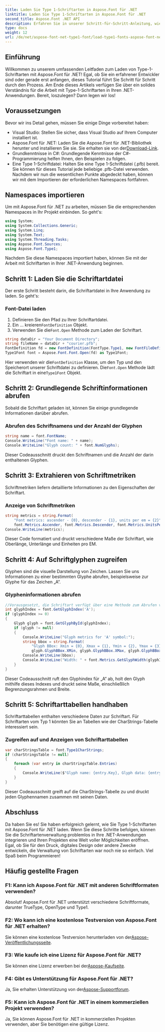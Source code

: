 ```yaml
---
title: Laden Sie Type 1-Schriftarten in Aspose.Font für .NET
linktitle: Laden Sie Type 1-Schriftarten in Aspose.Font für .NET
second_title: Aspose.Font .NET API
description: Erfahren Sie in unserer Schritt-für-Schritt-Anleitung, wie Sie Type-1-Schriftarten mit Aspose.Font für .NET laden. Perfekt für Entwickler, die die Schriftartenverwaltung in .NET-Anwendungen beherrschen möchten.
type: docs
weight: 12
url: /de/net/aspose-font-net-type1-font/load-type1-fonts-aspose-font-net/
---
```

## Einführung
Willkommen zu unserem umfassenden Leitfaden zum Laden von Type-1-Schriftarten mit Aspose.Font für .NET! Egal, ob Sie ein erfahrener Entwickler sind oder gerade erst anfangen, dieses Tutorial führt Sie Schritt für Schritt durch den Prozess. Am Ende dieses Artikels verfügen Sie über ein solides Verständnis für die Arbeit mit Type-1-Schriftarten in Ihren .NET-Anwendungen. Bereit, loszulegen? Dann legen wir los!
## Voraussetzungen
Bevor wir ins Detail gehen, müssen Sie einige Dinge vorbereitet haben:
- Visual Studio: Stellen Sie sicher, dass Visual Studio auf Ihrem Computer installiert ist.
-  Aspose.Font für .NET: Laden Sie die Aspose.Font für .NET-Bibliothek herunter und installieren Sie sie. Sie erhalten sie von der[Download-Link](https://releases.aspose.com/font/net/).
- Grundkenntnisse in C#: Grundlegende Kenntnisse der C#-Programmierung helfen Ihnen, den Beispielen zu folgen.
- Eine Type 1-Schriftdatei: Halten Sie eine Type 1-Schriftdatei (.pfb) bereit. Sie können für dieses Tutorial jede beliebige .pfb-Datei verwenden.
Nachdem wir nun die wesentlichen Punkte abgedeckt haben, können wir mit dem Importieren der erforderlichen Namespaces fortfahren.
## Namespaces importieren
Um mit Aspose.Font für .NET zu arbeiten, müssen Sie die entsprechenden Namespaces in Ihr Projekt einbinden. So geht's:
```csharp
using System;
using System.Collections.Generic;
using System.Linq;
using System.Text;
using System.Threading.Tasks;
using Aspose.Font.Sources;
using Aspose.Font.Type1;
```
Nachdem Sie diese Namespaces importiert haben, können Sie mit der Arbeit mit Schriftarten in Ihrer .NET-Anwendung beginnen.
## Schritt 1: Laden Sie die Schriftartdatei
Der erste Schritt besteht darin, die Schriftartdatei in Ihre Anwendung zu laden. So geht's:
### Font-Datei laden
1. Definieren Sie den Pfad zu Ihrer Schriftartdatei.
2.  Ein ... kreieren`FontDefinition` Objekt.
3.  Verwenden Sie die`Font.Open` Methode zum Laden der Schriftart.
```csharp
string dataDir = "Your Document Directory";
string fileName = dataDir + "courier.pfb";
FontDefinition fd = new FontDefinition(FontType.Type1, new FontFileDefinition("pfb", new FileSystemStreamSource(fileName)));
Type1Font font = Aspose.Font.Font.Open(fd) as Type1Font;
```
 Hier verwenden wir die`FontDefinition` Klasse, um den Typ und den Speicherort unserer Schriftdatei zu definieren. Die`Font.Open` Methode lädt die Schriftart in eine`Type1Font` Objekt.
## Schritt 2: Grundlegende Schriftinformationen abrufen
Sobald die Schriftart geladen ist, können Sie einige grundlegende Informationen darüber abrufen.
### Abrufen des Schriftnamens und der Anzahl der Glyphen
```csharp
string name = font.FontName;
Console.WriteLine("Font name: " + name);
Console.WriteLine("Glyph count: " + font.NumGlyphs);
```
Dieser Codeausschnitt druckt den Schriftnamen und die Anzahl der darin enthaltenen Glyphen. 
## Schritt 3: Extrahieren von Schriftmetriken
Schriftmetriken liefern detaillierte Informationen zu den Eigenschaften der Schriftart.
### Anzeige von Schriftmetriken
```csharp
string metrics = string.Format(
    "Font metrics: ascender - {0}, descender - {1}, units per em = {2}",
    font.Metrics.Ascender, font.Metrics.Descender, font.Metrics.UnitsPerEM);
Console.WriteLine(metrics);
```
Dieser Code formatiert und druckt verschiedene Maße der Schriftart, wie Oberlänge, Unterlänge und Einheiten pro EM.
## Schritt 4: Auf Schriftglyphen zugreifen
Glyphen sind die visuelle Darstellung von Zeichen. Lassen Sie uns Informationen zu einer bestimmten Glyphe abrufen, beispielsweise zur Glyphe für das Zeichen „A“.
### Glypheninformationen abrufen
```csharp
//Vorausgesetzt, die Schriftart verfügt über eine Methode zum Abrufen von Glyphen nach Zeichen oder Index
int glyphIndex = font.GetGlyphIndex('A');
if (glyphIndex >= 0)
{
    Glyph glyph = font.GetGlyphById(glyphIndex);
    if (glyph != null)
    {
        Console.WriteLine("Glyph metrics for 'A' symbol:");
        string bbox = string.Format(
            "Glyph BBox: Xmin = {0}, Xmax = {1}, Ymin = {2}, Ymax = {3}",
            glyph.GlyphBBox.XMin, glyph.GlyphBBox.XMax, glyph.GlyphBBox.YMin, glyph.GlyphBBox.YMax);
        Console.WriteLine(bbox);
        Console.WriteLine("Width: " + font.Metrics.GetGlyphWidth(glyphIndex));
    }
}
```
Dieser Codeausschnitt ruft den Glyphindex für „A“ ab, holt den Glyph mithilfe dieses Indexes und druckt seine Maße, einschließlich Begrenzungsrahmen und Breite.
## Schritt 5: Schriftarttabellen handhaben
Schriftarttabellen enthalten verschiedene Daten zur Schriftart. Für Schriftarten vom Typ 1 könnten Sie an Tabellen wie der CharStrings-Tabelle interessiert sein.
### Zugreifen auf und Anzeigen von Schriftarttabellen
```csharp
var charStringsTable = font.Type1CharStrings;
if (charStringsTable != null)
{
    foreach (var entry in charStringsTable.Entries)
    {
        Console.WriteLine($"Glyph name: {entry.Key}, Glyph data: {entry.Value}");
    }
}
```
Dieser Codeausschnitt greift auf die CharStrings-Tabelle zu und druckt jeden Glyphennamen zusammen mit seinen Daten.
## Abschluss
Da haben Sie es! Sie haben erfolgreich gelernt, wie Sie Type 1-Schriftarten mit Aspose.Font für .NET laden. Wenn Sie diese Schritte befolgen, können Sie die Schriftartenverwaltung problemlos in Ihre .NET-Anwendungen integrieren und Ihren Projekten eine Welt voller Möglichkeiten eröffnen. Egal, ob Sie für den Druck, digitales Design oder andere Zwecke entwickeln, die Verwaltung von Schriftarten war noch nie so einfach. Viel Spaß beim Programmieren!
## Häufig gestellte Fragen
### F1: Kann ich Aspose.Font für .NET mit anderen Schriftformaten verwenden?
Absolut! Aspose.Font für .NET unterstützt verschiedene Schriftformate, darunter TrueType, OpenType und Type1.
### F2: Wo kann ich eine kostenlose Testversion von Aspose.Font für .NET erhalten?
 Sie können eine kostenlose Testversion herunterladen von der[Aspose-Veröffentlichungsseite](https://releases.aspose.com/).
### F3: Wie kaufe ich eine Lizenz für Aspose.Font für .NET?
 Sie können eine Lizenz erwerben bei der[Aspose-Kaufseite](https://purchase.aspose.com/buy).
### F4: Gibt es Unterstützung für Aspose.Font für .NET?
 Ja, Sie erhalten Unterstützung von der[Aspose-Supportforum](https://forum.aspose.com/c/font/41).
### F5: Kann ich Aspose.Font für .NET in einem kommerziellen Projekt verwenden?
Ja, Sie können Aspose.Font für .NET in kommerziellen Projekten verwenden, aber Sie benötigen eine gültige Lizenz.